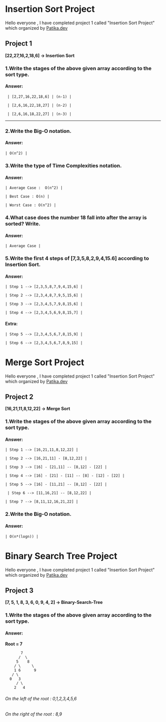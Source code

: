 # Insertion Sort Project

Hello everyone , I have completed project 1 called "Insertion Sort Project" which organized by [Patika.dev](https://www.patika.dev/tr)

## Project 1

**[22,27,16,2,18,6] -> Insertion Sort**

### 1.Write the stages of the above given array according to the sort type.

#### Answer:

` | [2,27,16,22,18,6] | (n-1) |`

` | [2,6,16,22,18,27] | (n-2) |`

` | [2,6,16,18,22,27] | (n-3) |`

------------

### 2.Write the Big-O notation.

#### Answer:
`| O(n^2) |`

### 3.Write the type of Time Complexities notation.

#### Answer:

`| Average Case :  O(n^2) |`

`| Best Case : O(n) |`

`| Worst Case : O(n^2) |`

### 4.What case does the number 18 fall into after the array is sorted? Write.

#### Answer:

`| Average Case |`

### 5.Write the first 4 steps of [7,3,5,8,2,9,4,15.6] according to Insertion Sort.

#### Answer:

`| Step 1 --> [2,3,5,8,7,9,4,15,6] |`

`| Step 2 --> [2,3,4,8,7,9,5,15,6] |`

`| Step 3 --> [2,3,4,5,7,9,8,15,6] |`

`| Step 4 --> [2,3,4,5,6,9,8,15,7] |`

#### Extra:

`| Step 5 --> [2,3,4,5,6,7,8,15,9] |`

`| Step 6 --> [2,3,4,5,6,7,8,9,15] |`





# Merge Sort Project

Hello everyone , I have completed project 1 called "Insertion Sort Project" which organized by [Patika.dev](https://www.patika.dev/tr)

## Project 2

**[16,21,11,8,12,22] -> Merge Sort**

### 1.Write the stages of the above given array according to the sort type.

#### Answer:

`| Step 1 --> [16,21,11,8,12,22] |`

`| Step 2 --> [16,21,11] - [8,12,22] |`

`| Step 3 --> [16] - [21,11] -- [8,12] - [22] |`

`| Step 4 --> [16] - [21] - [11] -- [8] - [12] - [22] |`

`| Step 5 --> [16] - [11,21] -- [8,12] - [22] |`

` | Step 6 --> [11,16,21] -- [8,12,22] |`

`| Step 7 --> [8,11,12,16,21,22] |`

### 2.Write the Big-O notation.

#### Answer:

`| O(n*(logn)) |`


# Binary Search Tree Project

Hello everyone , I have completed project 1 called "Insertion Sort Project" which organized by [Patika.dev](https://www.patika.dev/tr)

## Project 3

**[7, 5, 1, 8, 3, 6, 0, 9, 4, 2] -> Binary-Search-Tree**

### 1.Write the stages of the above given array according to the sort type.

#### Answer:


**Root = 7**

	       7
	      /	 \
	     5 	  8
	    / \     \
	    1 6      9
	   / \
	  0   3
	     / \
	    2   4



######  On the left of the root : 0,1,2,3,4,5,6
######  On the right of the root : 8,9
